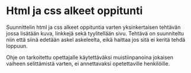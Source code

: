 Html ja css alkeet oppitunti
==================

Suunnittelin html ja css alkeet oppituntia varten yksinkertaisen tehtävän jossa lisätään kuva, linkkejä sekä tyylitellään sivu. Tehtävä on suunniteltu niin että siinä edetään askel askeleelta, eikä haittaa jos sitä ei keritä tehdä loppuun.

Ohje on tarkoitettu opettajalle käytettäväksi muistiinpanoina jokaisen vaiheen selittämistä varten, ei annettavaksi opetettaville henkilöille.